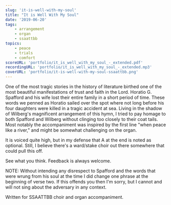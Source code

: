 ```yaml
---
slug: 'it-is-well-with-my-soul'
title: "It is Well With My Soul"
date: '2019-06-20'
tags: 
    - arrangement
    - organ
    - ssaattbb
topics: 
    - peace
    - trials
    - comfort
scoreURL: 'portfolio/it_is_well_with_my_soul_-_extended.pdf'
recordingURL: 'portfolio/it_is_well_with_my_soul_-_extended.mp3'
coverURL: 'portfolio/it-is-well-with-my-soul-ssaattbb.png'
---
```


One of the most tragic stories in the history of literature birthed one of the most beautiful manifestations of trust and faith in the Lord.  Horatio G. Spafford and his wife lost their entire family in a short period of time.  These words we penned as Horatio sailed over the spot where not long before his four daughters were killed in a tragic accident at sea.  Living in the shadow of Wilberg's magnificent arrangement of this hymn, I tried to pay homage to both Spafford and Wilberg without clinging too closely to their coat tails.  Most notably the accompaniment was inspired by the first line "when peace like a river," and might be somewhat challenging on the organ. 

It is voiced quite high, but in my defense that A at the end is noted as optional.  Still, I believe there's a ward/stake choir out there somewhere that could pull this off.  

See what you think.  Feedback is always welcome.

NOTE: Without intending any disrespect to Spafford and the words that were wrung from his soul at the time I did change one phrase at the beginning of verse two.  If this offends you then I'm sorry, but I cannot and will not sing about the adversary in any context. 

Written for SSAATTBB choir and organ accompaniment.